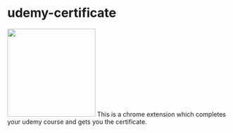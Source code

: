 # udemy-certificate 
<img src="https://sm.pcmag.com/pcmag_uk/review/u/udemy/udemy_z2kb.jpg" width="200">
This is a chrome extension which completes your udemy course and gets you the certificate.
